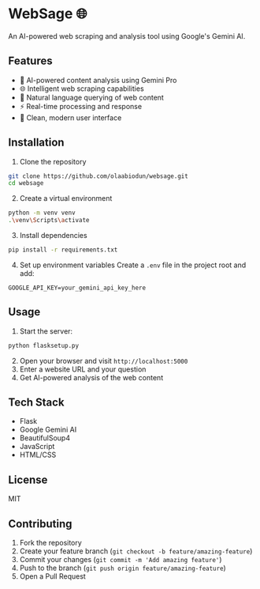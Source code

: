 # WebSage 🌐

An AI-powered web scraping and analysis tool using Google's Gemini AI.

## Features

- 🤖 AI-powered content analysis using Gemini Pro
- 🌐 Intelligent web scraping capabilities
- 💬 Natural language querying of web content
- ⚡ Real-time processing and response
- 🎨 Clean, modern user interface

## Installation

1. Clone the repository
```bash
git clone https://github.com/olaabiodun/websage.git
cd websage
```

2. Create a virtual environment
```bash
python -m venv venv
.\venv\Scripts\activate
```

3. Install dependencies
```bash
pip install -r requirements.txt
```

4. Set up environment variables
Create a `.env` file in the project root and add:
```
GOOGLE_API_KEY=your_gemini_api_key_here
```

## Usage

1. Start the server:
```bash
python flasksetup.py
```

2. Open your browser and visit `http://localhost:5000`
3. Enter a website URL and your question
4. Get AI-powered analysis of the web content

## Tech Stack

- Flask
- Google Gemini AI
- BeautifulSoup4
- JavaScript
- HTML/CSS

## License

MIT

## Contributing

1. Fork the repository
2. Create your feature branch (`git checkout -b feature/amazing-feature`)
3. Commit your changes (`git commit -m 'Add amazing feature'`)
4. Push to the branch (`git push origin feature/amazing-feature`)
5. Open a Pull Request
